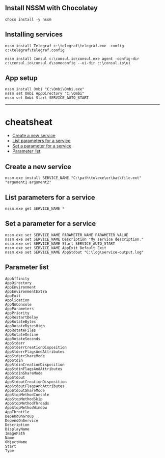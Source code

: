 ## Install NSSM with Chocolatey
`choco install -y nssm`


## Installing services
`nssm install Telegraf c:\telegraf\telegraf.exe -config c:\telegraf\telegraf.config`

`nssm install Consul c:\consul.io\consul.exe agent -config-dir c:\consul.io\consul.d\someconfig --ui-dir c:\consul.io\ui`

## App setup
```
nssm install Ombi "C:\Ombi\Ombi.exe"
nssm set Ombi AppDirectory "C:\Ombi"
nssm set Ombi Start SERVICE_AUTO_START
```

---

# cheatsheat
- [Create a new service](#create-a-new-service)
- [List parameters for a service](#list-parameters-for-a-service)
- [Set a parameter for a service](#set-a-parameter-for-a-service)
- [Parameter list](#parameter-list)

## Create a new service
```dos
nssm.exe install SERVICE_NAME "C:\path\to\exe\or\bat\file.ext" "argument1 argument2"
```

## List parameters for a service
```dos
nssm.exe get SERVICE_NAME *
```

## Set a parameter for a service
```dos
nssm.exe set SERVICE_NAME PARAMETER_NAME PARAMETER_VALUE
nssm.exe set SERVICE_NAME Description "My service description."
nssm.exe set SERVICE_NAME Start SERVICE_AUTO_START
nssm.exe set SERVICE_NAME AppExit Default Exit
nssm.exe set SERVICE_NAME AppStdout "C:\log\service-output.log"
```

## Parameter list
```
AppAffinity
AppDirectory
AppEnvironment
AppEnvironmentExtra
AppExit
Application
AppNoConsole
AppParameters
AppPriority
AppRestartDelay
AppRotateBytes
AppRotateBytesHigh
AppRotateFiles
AppRotateOnline
AppRotateSeconds
AppStderr
AppStderrCreationDisposition
AppStderrFlagsAndAttributes
AppStderrShareMode
AppStdin
AppStdinCreationDisposition
AppStdinFlagsAndAttributes
AppStdinShareMode
AppStdout
AppStdoutCreationDisposition
AppStdoutFlagsAndAttributes
AppStdoutShareMode
AppStopMethodConsole
AppStopMethodSkip
AppStopMethodThreads
AppStopMethodWindow
AppThrottle
DependOnGroup
DependOnService
Description
DisplayName
ImagePath
Name
ObjectName
Start
Type
```
